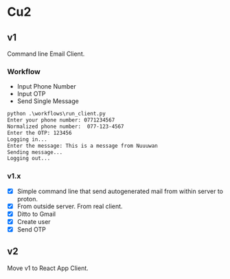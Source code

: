 # Cu2

## v1

Command line Email Client.

### Workflow

- Input Phone Number
- Input OTP
- Send Single Message

```txt
python .\workflows\run_client.py
Enter your phone number: 0771234567
Normalized phone number:  077-123-4567
Enter the OTP: 123456
Logging in...
Enter the message: This is a message from Nuuuwan
Sending message...
Logging out...
```

### v1.x

- [X] Simple command line that send autogenerated mail from within server to proton.
- [X] From outside server. From real client.
- [X] Ditto to Gmail
- [X] Create user
- [X] Send OTP

## v2

Move v1 to React App Client.
